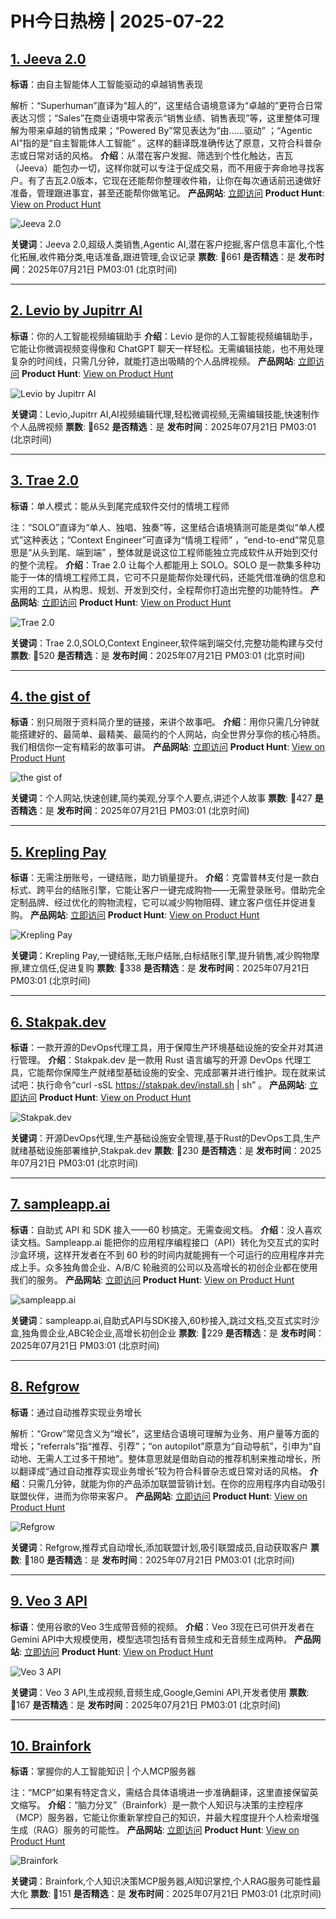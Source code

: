# PH今日热榜 | 2025-07-22

## [1. Jeeva 2.0](https://www.producthunt.com/products/jeeva-ai?utm_campaign=producthunt-api&utm_medium=api-v2&utm_source=Application%3A+dev+%28ID%3A+189358%29)
**标语**：由自主智能体人工智能驱动的卓越销售表现

解析：“Superhuman”直译为“超人的”，这里结合语境意译为“卓越的”更符合日常表达习惯；“Sales”在商业语境中常表示“销售业绩、销售表现”等，这里整体可理解为带来卓越的销售成果；“Powered By”常见表达为“由……驱动” ；“Agentic AI”指的是“自主智能体人工智能” 。这样的翻译既准确传达了原意，又符合科普杂志或日常对话的风格。
**介绍**：从潜在客户发掘、筛选到个性化触达，吉瓦（Jeeva）能包办一切，这样你就可以专注于促成交易，而不用疲于奔命地寻找客户。有了吉瓦2.0版本，它现在还能帮你整理收件箱，让你在每次通话前迅速做好准备，管理跟进事宜，甚至还能帮你做笔记。
**产品网站**: [立即访问](https://www.producthunt.com/r/S3D4WX4RY7Y5UR?utm_campaign=producthunt-api&utm_medium=api-v2&utm_source=Application%3A+dev+%28ID%3A+189358%29)
**Product Hunt**: [View on Product Hunt](https://www.producthunt.com/products/jeeva-ai?utm_campaign=producthunt-api&utm_medium=api-v2&utm_source=Application%3A+dev+%28ID%3A+189358%29)

![Jeeva 2.0](https://ph-files.imgix.net/cc6dc6a8-e6f9-4305-b74c-a2bed99854a8.png?auto=format)

**关键词**：Jeeva 2.0,超级人类销售,Agentic AI,潜在客户挖掘,客户信息丰富化,个性化拓展,收件箱分类,电话准备,跟进管理,会议记录
**票数**: 🔺661
**是否精选**：是
**发布时间**：2025年07月21日 PM03:01 (北京时间)

---

## [2. Levio by Jupitrr AI](https://www.producthunt.com/products/jupitrr?utm_campaign=producthunt-api&utm_medium=api-v2&utm_source=Application%3A+dev+%28ID%3A+189358%29)
**标语**：你的人工智能视频编辑助手
**介绍**：Levio 是你的人工智能视频编辑助手，它能让你微调视频变得像和 ChatGPT 聊天一样轻松。无需编辑技能，也不用处理复杂的时间线，只需几分钟，就能打造出吸睛的个人品牌视频。
**产品网站**: [立即访问](https://www.producthunt.com/r/Q37K5SUS5IEUO5?utm_campaign=producthunt-api&utm_medium=api-v2&utm_source=Application%3A+dev+%28ID%3A+189358%29)
**Product Hunt**: [View on Product Hunt](https://www.producthunt.com/products/jupitrr?utm_campaign=producthunt-api&utm_medium=api-v2&utm_source=Application%3A+dev+%28ID%3A+189358%29)

![Levio by Jupitrr AI](https://ph-files.imgix.net/ed8b3876-3d89-4ee6-a8be-5aa222eae36a.png?auto=format)

**关键词**：Levio,Jupitrr AI,AI视频编辑代理,轻松微调视频,无需编辑技能,快速制作个人品牌视频
**票数**: 🔺652
**是否精选**：是
**发布时间**：2025年07月21日 PM03:01 (北京时间)

---

## [3. Trae 2.0](https://www.producthunt.com/products/trae?utm_campaign=producthunt-api&utm_medium=api-v2&utm_source=Application%3A+dev+%28ID%3A+189358%29)
**标语**：单人模式：能从头到尾完成软件交付的情境工程师 

注：“SOLO”直译为“单人、独唱、独奏”等，这里结合语境猜测可能是类似“单人模式”这种表达；“Context Engineer”可直译为“情境工程师” ，“end-to-end”常见意思是“从头到尾、端到端” ，整体就是说这位工程师能独立完成软件从开始到交付的整个流程。
**介绍**：Trae 2.0 让每个人都能用上 SOLO。SOLO 是一款集多种功能于一体的情境工程师工具，它可不只是能帮你处理代码，还能凭借准确的信息和实用的工具，从构思、规划、开发到交付，全程帮你打造出完整的功能特性。
**产品网站**: [立即访问](https://www.producthunt.com/r/ZMG6AX55Q5W7VT?utm_campaign=producthunt-api&utm_medium=api-v2&utm_source=Application%3A+dev+%28ID%3A+189358%29)
**Product Hunt**: [View on Product Hunt](https://www.producthunt.com/products/trae?utm_campaign=producthunt-api&utm_medium=api-v2&utm_source=Application%3A+dev+%28ID%3A+189358%29)

![Trae 2.0](https://ph-files.imgix.net/8f7188fe-d0eb-477f-9886-f0d8a54647d6.jpeg?auto=format)

**关键词**：Trae 2.0,SOLO,Context Engineer,软件端到端交付,完整功能构建与交付
**票数**: 🔺520
**是否精选**：是
**发布时间**：2025年07月21日 PM03:01 (北京时间)

---

## [4. the gist of](https://www.producthunt.com/products/the-gist-of?utm_campaign=producthunt-api&utm_medium=api-v2&utm_source=Application%3A+dev+%28ID%3A+189358%29)
**标语**：别只局限于资料简介里的链接，来讲个故事吧。
**介绍**：用你只需几分钟就能搭建好的、最简单、最精美、最简约的个人网站，向全世界分享你的核心特质。我们相信你一定有精彩的故事可讲。
**产品网站**: [立即访问](https://www.producthunt.com/r/3ZN4RJ67N5DJHH?utm_campaign=producthunt-api&utm_medium=api-v2&utm_source=Application%3A+dev+%28ID%3A+189358%29)
**Product Hunt**: [View on Product Hunt](https://www.producthunt.com/products/the-gist-of?utm_campaign=producthunt-api&utm_medium=api-v2&utm_source=Application%3A+dev+%28ID%3A+189358%29)

![the gist of](https://ph-files.imgix.net/677d9681-83d6-4e8c-999d-cafd8a17e10a.png?auto=format)

**关键词**：个人网站,快速创建,简约美观,分享个人要点,讲述个人故事
**票数**: 🔺427
**是否精选**：是
**发布时间**：2025年07月21日 PM03:01 (北京时间)

---

## [5. Krepling Pay](https://www.producthunt.com/products/krepling?utm_campaign=producthunt-api&utm_medium=api-v2&utm_source=Application%3A+dev+%28ID%3A+189358%29)
**标语**：无需注册账号，一键结账，助力销量提升。
**介绍**：克雷普林支付是一款白标式、跨平台的结账引擎，它能让客户一键完成购物——无需登录账号。借助完全定制品牌、经过优化的购物流程，它可以减少购物阻碍、建立客户信任并促进复购。
**产品网站**: [立即访问](https://www.producthunt.com/r/NHDRTT26LX4Q4I?utm_campaign=producthunt-api&utm_medium=api-v2&utm_source=Application%3A+dev+%28ID%3A+189358%29)
**Product Hunt**: [View on Product Hunt](https://www.producthunt.com/products/krepling?utm_campaign=producthunt-api&utm_medium=api-v2&utm_source=Application%3A+dev+%28ID%3A+189358%29)

![Krepling Pay](https://ph-files.imgix.net/2e70ddfc-468f-4a1b-ab59-de54278e11a9.png?auto=format)

**关键词**：Krepling Pay,一键结账,无账户结账,白标结账引擎,提升销售,减少购物摩擦,建立信任,促进复购
**票数**: 🔺338
**是否精选**：是
**发布时间**：2025年07月21日 PM03:01 (北京时间)

---

## [6. Stakpak.dev](https://www.producthunt.com/products/stakpak-dev?utm_campaign=producthunt-api&utm_medium=api-v2&utm_source=Application%3A+dev+%28ID%3A+189358%29)
**标语**：一款开源的DevOps代理工具，用于保障生产环境基础设施的安全并对其进行管理。
**介绍**：Stakpak.dev 是一款用 Rust 语言编写的开源 DevOps 代理工具，它能帮你保障生产就绪型基础设施的安全、完成部署并进行维护。现在就来试试吧：执行命令“curl -sSL https://stakpak.dev/install.sh | sh” 。
**产品网站**: [立即访问](https://www.producthunt.com/r/2FJWFOBKZ3VVZO?utm_campaign=producthunt-api&utm_medium=api-v2&utm_source=Application%3A+dev+%28ID%3A+189358%29)
**Product Hunt**: [View on Product Hunt](https://www.producthunt.com/products/stakpak-dev?utm_campaign=producthunt-api&utm_medium=api-v2&utm_source=Application%3A+dev+%28ID%3A+189358%29)

![Stakpak.dev](https://ph-files.imgix.net/a38e5ab7-d988-4419-9f1e-bb0dead0029a.jpeg?auto=format)

**关键词**：开源DevOps代理,生产基础设施安全管理,基于Rust的DevOps工具,生产就绪基础设施部署维护,Stakpak.dev
**票数**: 🔺230
**是否精选**：是
**发布时间**：2025年07月21日 PM03:01 (北京时间)

---

## [7. sampleapp.ai](https://www.producthunt.com/products/sampleapp-ai?utm_campaign=producthunt-api&utm_medium=api-v2&utm_source=Application%3A+dev+%28ID%3A+189358%29)
**标语**：自助式 API 和 SDK 接入——60 秒搞定。无需查阅文档。
**介绍**：没人喜欢读文档。Sampleapp.ai 能把你的应用程序编程接口（API）转化为交互式的实时沙盒环境，这样开发者在不到 60 秒的时间内就能拥有一个可运行的应用程序并完成上手。众多独角兽企业、A/B/C 轮融资的公司以及高增长的初创企业都在使用我们的服务。
**产品网站**: [立即访问](https://www.producthunt.com/r/DQQE7VAUY2IRUH?utm_campaign=producthunt-api&utm_medium=api-v2&utm_source=Application%3A+dev+%28ID%3A+189358%29)
**Product Hunt**: [View on Product Hunt](https://www.producthunt.com/products/sampleapp-ai?utm_campaign=producthunt-api&utm_medium=api-v2&utm_source=Application%3A+dev+%28ID%3A+189358%29)

![sampleapp.ai](https://ph-files.imgix.net/2bf39ee5-3b76-4840-9ac8-819073b207c2.png?auto=format)

**关键词**：sampleapp.ai,自助式API与SDK接入,60秒接入,跳过文档,交互式实时沙盒,独角兽企业,ABC轮企业,高增长初创企业
**票数**: 🔺229
**是否精选**：是
**发布时间**：2025年07月21日 PM03:01 (北京时间)

---

## [8. Refgrow](https://www.producthunt.com/products/refgrow?utm_campaign=producthunt-api&utm_medium=api-v2&utm_source=Application%3A+dev+%28ID%3A+189358%29)
**标语**：通过自动推荐实现业务增长

解析：“Grow”常见含义为“增长”，这里结合语境可理解为业务、用户量等方面的增长；“referrals”指“推荐、引荐”；“on autopilot”原意为“自动导航”，引申为“自动地、无需人工过多干预地”。整体意思就是借助自动的推荐机制来推动增长，所以翻译成“通过自动推荐实现业务增长”较为符合科普杂志或日常对话的风格。
**介绍**：只需几分钟，就能为你的产品添加联盟营销计划。在你的应用程序内自动吸引联盟伙伴，进而为你带来客户。
**产品网站**: [立即访问](https://www.producthunt.com/r/INCLG7IBSB3VLD?utm_campaign=producthunt-api&utm_medium=api-v2&utm_source=Application%3A+dev+%28ID%3A+189358%29)
**Product Hunt**: [View on Product Hunt](https://www.producthunt.com/products/refgrow?utm_campaign=producthunt-api&utm_medium=api-v2&utm_source=Application%3A+dev+%28ID%3A+189358%29)

![Refgrow](https://ph-files.imgix.net/0ee76cd2-ee69-4b03-bc0e-85d02e0a5c91.png?auto=format)

**关键词**：Refgrow,推荐式自动增长,添加联盟计划,吸引联盟成员,自动获取客户
**票数**: 🔺180
**是否精选**：是
**发布时间**：2025年07月21日 PM03:01 (北京时间)

---

## [9. Veo 3 API](https://www.producthunt.com/products/google?utm_campaign=producthunt-api&utm_medium=api-v2&utm_source=Application%3A+dev+%28ID%3A+189358%29)
**标语**：使用谷歌的Veo 3生成带音频的视频。
**介绍**：Veo 3现在已可供开发者在Gemini API中大规模使用，模型选项包括有音频生成和无音频生成两种。
**产品网站**: [立即访问](https://www.producthunt.com/r/EIC34UA4U5M5UA?utm_campaign=producthunt-api&utm_medium=api-v2&utm_source=Application%3A+dev+%28ID%3A+189358%29)
**Product Hunt**: [View on Product Hunt](https://www.producthunt.com/products/google?utm_campaign=producthunt-api&utm_medium=api-v2&utm_source=Application%3A+dev+%28ID%3A+189358%29)

![Veo 3 API](https://ph-files.imgix.net/d26c3ce9-e8bf-4377-955b-8ca853645173.jpeg?auto=format)

**关键词**：Veo 3 API,生成视频,音频生成,Google,Gemini API,开发者使用
**票数**: 🔺167
**是否精选**：是
**发布时间**：2025年07月21日 PM03:01 (北京时间)

---

## [10. Brainfork](https://www.producthunt.com/products/brainfork?utm_campaign=producthunt-api&utm_medium=api-v2&utm_source=Application%3A+dev+%28ID%3A+189358%29)
**标语**：掌握你的人工智能知识 | 个人MCP服务器 

注：“MCP”如果有特定含义，需结合具体语境进一步准确翻译，这里直接保留英文缩写。
**介绍**：“脑力分叉”（Brainfork）是一款个人知识与决策的主控程序（MCP）服务器，它能让你重新掌控自己的知识，并最大程度提升个人检索增强生成（RAG）服务的可能性。
**产品网站**: [立即访问](https://www.producthunt.com/r/I6ZNXHH6YRCBP4?utm_campaign=producthunt-api&utm_medium=api-v2&utm_source=Application%3A+dev+%28ID%3A+189358%29)
**Product Hunt**: [View on Product Hunt](https://www.producthunt.com/products/brainfork?utm_campaign=producthunt-api&utm_medium=api-v2&utm_source=Application%3A+dev+%28ID%3A+189358%29)

![Brainfork](https://ph-files.imgix.net/1b242168-7597-459e-b977-9f18d388a670.jpeg?auto=format)

**关键词**：Brainfork,个人知识决策MCP服务器,AI知识掌控,个人RAG服务可能性最大化
**票数**: 🔺151
**是否精选**：是
**发布时间**：2025年07月21日 PM03:01 (北京时间)

---

